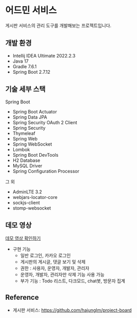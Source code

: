 # 어드민 서비스

게시판 서비스의 관리 도구를 개발해보는 프로젝트입니다.

## 개발 환경

* Intellij IDEA Ultimate 2022.2.3
* Java 17
* Gradle 7.6.1
* Spring Boot 2.7.12

## 기술 세부 스택

Spring Boot

* Spring Boot Actuator
* Spring Data JPA
* Spring Security OAuth 2 Client
* Spring Security
* Thymeleaf
* Spring Web
* Spring WebSocket
* Lombok
* Spring Boot DevTools
* H2 Database
* MySQL Driver
* Spring Configuration Processor

그 외

* AdminLTE 3.2
* webjars-locator-core
* sockjs-client
* stomp-websocket

## 데모 영상

[데모 영상 확인하기](https://drive.google.com/file/d/1WRgSVrnn0kCMgit2mZFjMo-2mzppBg5S/view?usp=sharing)

* 구현 기능
    - 일반 로그인, 카카오 로그인
    - 게시판의 게시글, 댓글 보기 및 삭제
    - 권한 : 사용자, 운영자, 개발자, 관리자
    - 운영자, 개발자, 관리자만 삭제 기능 사용 가능
    - 부가 기능 : Todo 리스트, 다크모드, chat봇, 방문자 집계

## Reference

* 게시판 서비스: https://github.com/hajungIm/project-board

